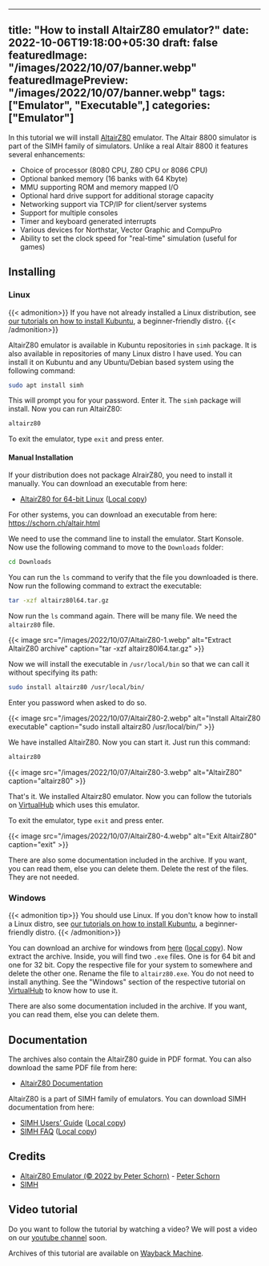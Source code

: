  ---
title: "How to install AltairZ80 emulator?"
date: 2022-10-06T19:18:00+05:30
draft: false
featuredImage: "/images/2022/10/07/banner.webp"
featuredImagePreview: "/images/2022/10/07/banner.webp"
tags: ["Emulator", "Executable",]
categories: ["Emulator"]
---

In this tutorial we will install [AltairZ80](https://schorn.ch/altair.html) emulator. The Altair 8800 simulator is part of the SIMH family of simulators. Unlike a real Altair 8800 it features several enhancements:

- Choice of processor (8080 CPU, Z80 CPU or 8086 CPU)
- Optional banked memory (16 banks with 64 Kbyte)
- MMU supporting ROM and memory mapped I/O
- Optional hard drive support for additional storage capacity
- Networking support via TCP/IP for client/server systems
- Support for multiple consoles
- Timer and keyboard generated interrupts
- Various devices for Northstar, Vector Graphic and CompuPro
- Ability to set the clock speed for "real-time" simulation (useful for games)

## Installing

### Linux

{{< admonition>}}
If you have not already installed a Linux distribution, see [our tutorials on how to install Kubuntu](https://setup.virtualhub.eu.org/categories/os/), a beginner-friendly distro.
{{< /admonition>}}

AltairZ80 emulator is available in Kubuntu repositories in `simh` package. It is also available in repositories of many Linux distro I have used. You can install it on Kubuntu and any Ubuntu/Debian based system using the following command:

```bash
sudo apt install simh
```

This will prompt you for your password. Enter it. The `simh` package will install. Now you can run AltairZ80:

```bash
altairz80
```

To exit the emulator, type `exit` and press enter.

#### Manual Installation

If your distribution does not package AlrairZ80, you need to install it manually. You can download an executable from here:

- [AltairZ80 for 64-bit Linux](https://schorn.ch/cpm/zip/beta/altairz80l64.tar.gz) ([Local copy](https://link.storjshare.io/ju77emwkvag7tp7lmndyyk43jlpa/virtualhub-setup%2FAltairZ80%2Faltairz80l64.tar.gz?download=true))

For other systems, you can download an executable from here: <https://schorn.ch/altair.html>

We need to use the command line to install the emulator. Start Konsole. Now use the following command to move to the `Downloads` folder:

```bash
cd Downloads
```

You can run the `ls` command to verify that the file you downloaded is there. Now run the following command to extract the executable:

```bash
tar -xzf altairz80l64.tar.gz
```

Now run the `ls` command again. There will be many file. We need the `altairz80` file.

{{< image src="/images/2022/10/07/AltairZ80-1.webp" alt="Extract AltairZ80 archive" caption="tar -xzf altairz80l64.tar.gz" >}}

Now we will install the executable in `/usr/local/bin` so that we can call it without specifying its path:

```bash
sudo install altairz80 /usr/local/bin/
```

Enter you password when asked to do so.

{{< image src="/images/2022/10/07/AltairZ80-2.webp" alt="Install AltairZ80 executable" caption="sudo install altairz80 /usr/local/bin/" >}}

We have installed AltairZ80. Now you can start it. Just run this command:

```bash
altairz80
```

{{< image src="/images/2022/10/07/AltairZ80-3.webp" alt="AltairZ80" caption="altairz80" >}}

That's it. We installed Altairz80 emulator. Now you can follow the tutorials on [VirtualHub](https://virtualhub.eu.org) which uses this emulator.

To exit the emulator, type `exit` and press enter.

{{< image src="/images/2022/10/07/AltairZ80-4.webp" alt="Exit AltairZ80" caption="exit" >}}

There are also some documentation included in the archive. If you want, you can read them, else you can delete them. Delete the rest of the files. They are not needed.

### Windows

{{< admonition tip>}}
You should use Linux. If you don't know how to install a Linux distro, see [our tutorials on how to install Kubuntu](https://setup.virtualhub.eu.org/categories/os/), a beginner-friendly distro.
{{< /admonition>}}

You can download an archive for windows from [here](https://schorn.ch/cpm/zip/beta/altairz80.zip) ([local copy](https://link.storjshare.io/jvepufvf4yfei4cay4b7wub7hpha/virtualhub-setup%2FAltairZ80%2Faltairz80.zip?download=true)). Now extract the archive. Inside, you will find two `.exe` files. One is for 64 bit and one for 32 bit. Copy the respective file for your system to somewhere and delete the other one. Rename the file to `altairz80.exe`. You do not need to install anything. See the "Windows" section of the respective tutorial on [VirtualHub](https://virtualhub.eu.org) to know how to use it.

There are also some documentation included in the archive. If you want, you can read them, else you can delete them.

## Documentation

The archives also contain the AltairZ80 guide in PDF format. You can also download the same PDF file from here:

- [AltairZ80 Documentation](https://link.storjshare.io/jv2jesw2rhgalxby3owlr3dudptq/virtualhub-setup%2FAltairZ80%2Faltairz80_doc.pdf?download=true)

AltairZ80 is a part of SIMH family of emulators. You can download SIMH documentation from here:

- [SIMH Users’ Guide](http://simh.trailing-edge.com/pdf/simh_doc.pdf) ([Local copy](https://link.storjshare.io/jw2i4gwq4igsmv3mch6ilssgit7a/virtualhub-setup%2FAltairZ80%2Fsimh_doc.pdf?download=true))
- [SIMH FAQ](http://simh.trailing-edge.com/pdf/simh_faq.pdf) ([Local copy](https://link.storjshare.io/jxviezwk4qnsnycu3azyrhgkn7jq/virtualhub-setup%2FAltairZ80%2Fsimh_faq.pdf?download=true))

## Credits

- [AltairZ80 Emulator (© 2022 by Peter Schorn)](https://schorn.ch/altair.html) - [Peter Schorn](mailto:peter.schorn@acm.org)
- [SIMH](http://simh.trailing-edge.com/)

## Video tutorial

Do you want to follow the tutorial by watching a video? We will post a video on our [youtube channel](https://www.youtube.com/@virtualhubsetup) soon.

Archives of this tutorial are available on [Wayback Machine](http://web.archive.org/web/*/https://setup.virtualhub.eu.org/altair-z80/).

